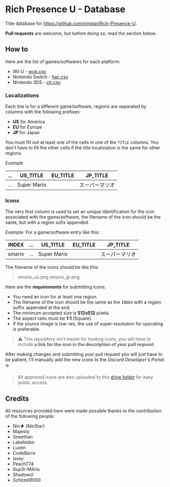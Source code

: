 # Rich Presence U - Database

Title database for https://github.com/ninstar/Rich-Presence-U.

**Pull requests** are welcome, but before doing so, read the section below.

## How to

Here are the list of games/softwares for each platform:

- Wii U - [wup.csv](titles/wup.csv)
- Nintendo Switch - [hac.csv](titles/hac.csv)
- Nintendo 3DS - [ctr.csv](titles/ctr.csv)

### Localizations

Each line is for a different game/software, regions are separated by columns with the following prefixes:

- **US** for America
- **EU** for Europe
- **JP** for Japan

You must fill out at least one of the cells in one of the `TITLE` columns. You don't have to fill the other cells if the title localization is the same for other regions.

*Example*

| ... | US_TITLE | EU_TITLE | JP_TITLE |
| --- | --- | --- | --- |
| ... | Super Mario |     | スーパーマリオ |

### Icons

The very first column is used to set an unique identification for the icon associated with the game/software, the filename of the icon should be the same, but with a region sufix appended.

*Example:* For a game/software entry like this:

| INDEX | ... | US_TITLE | EU_TITLE | JP_TITLE |
| --- | --- | --- | --- | --- |
| smario | ... | Super Mario |     | スーパーマリオ |

The filename of the icons should be like this:

> smario_us.png
> smario_jp.png

Here are the **requirements** for submitting icons:

- You need an icon for at least one region.
- The filename of the icon should be the same as the `INDEX` with a region suffix appended at the end.
- The minimum accepted size is **512x512** pixels.
- The aspect ratio must be **1:1** (Square).
- If the source image is low-res, the use of super-resolution for upscaling is preferable.

> ⚠ This repository isn't meant for hosting icons, you will have to include **a link for the icon in the description of your pull request**.

After making changes and submitting your pull request you will just have to be patient, I'll manually add the new icons to the *Discord Developer's Portal*. ☕

> All approved icons are also uploaded to this [drive folder](https://drive.google.com/drive/folders/1YfFO31--WDTFfD387-nJxnO88RQFs6tO?usp=sharing) for easy public access.

## Credits

All resources provided here were made possible thanks to the contribution of the following people:

- Nin★ (NinStar)
- Majesty
- Sneethan
- Lakelimbo
- Luxen
- CodeBarre
- issey
- Peach774
- Sup3r-M4rio
- ShadowzI
- Schitzel9000
